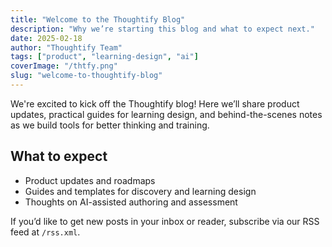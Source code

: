 ```yaml
---
title: "Welcome to the Thoughtify Blog"
description: "Why we’re starting this blog and what to expect next."
date: 2025-02-18
author: "Thoughtify Team"
tags: ["product", "learning-design", "ai"]
coverImage: "/thtfy.png"
slug: "welcome-to-thoughtify-blog"
---
```


We're excited to kick off the Thoughtify blog! Here we’ll share product updates, practical guides for learning design, and behind-the-scenes notes as we build tools for better thinking and training.

## What to expect

- Product updates and roadmaps
- Guides and templates for discovery and learning design
- Thoughts on AI-assisted authoring and assessment

If you’d like to get new posts in your inbox or reader, subscribe via our RSS feed at `/rss.xml`.

